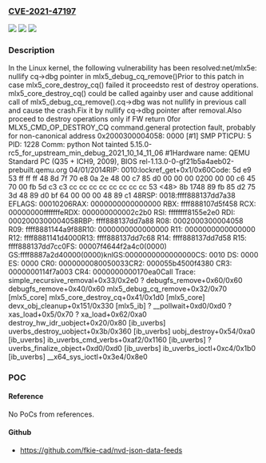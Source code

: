 ### [CVE-2021-47197](https://cve.mitre.org/cgi-bin/cvename.cgi?name=CVE-2021-47197)
![](https://img.shields.io/static/v1?label=Product&message=Linux&color=blue)
![](https://img.shields.io/static/v1?label=Version&message=4f7bddf8c5c0%3C%20471c49289055%20&color=brighgreen)
![](https://img.shields.io/static/v1?label=Vulnerability&message=n%2Fa&color=brighgreen)

### Description

In the Linux kernel, the following vulnerability has been resolved:net/mlx5e: nullify cq->dbg pointer in mlx5_debug_cq_remove()Prior to this patch in case mlx5_core_destroy_cq() failed it proceedsto rest of destroy operations. mlx5_core_destroy_cq() could be called againby user and cause additional call of mlx5_debug_cq_remove().cq->dbg was not nullify in previous call and cause the crash.Fix it by nullify cq->dbg pointer after removal.Also proceed to destroy operations only if FW return 0for MLX5_CMD_OP_DESTROY_CQ command.general protection fault, probably for non-canonical address 0x2000300004058: 0000 [#1] SMP PTICPU: 5 PID: 1228 Comm: python Not tainted 5.15.0-rc5_for_upstream_min_debug_2021_10_14_11_06 #1Hardware name: QEMU Standard PC (Q35 + ICH9, 2009), BIOS rel-1.13.0-0-gf21b5a4aeb02-prebuilt.qemu.org 04/01/2014RIP: 0010:lockref_get+0x1/0x60Code: 5d e9 53 ff ff ff 48 8d 7f 70 e8 0a 2e 48 00 c7 85 d0 00 00 00 0200 00 00 c6 45 70 00 fb 5d c3 c3 cc cc cc cc cc cc cc cc 53 <48> 8b 1748 89 fb 85 d2 75 3d 48 89 d0 bf 64 00 00 00 48 89 c1 48RSP: 0018:ffff888137dd7a38 EFLAGS: 00010206RAX: 0000000000000000 RBX: ffff888107d5f458 RCX: 00000000fffffffeRDX: 000000000002c2b0 RSI: ffffffff8155e2e0 RDI: 0002000300004058RBP: ffff888137dd7a88 R08: 0002000300004058 R09: ffff8881144a9f88R10: 0000000000000000 R11: 0000000000000000 R12: ffff8881141d4000R13: ffff888137dd7c68 R14: ffff888137dd7d58 R15: ffff888137dd7cc0FS:  00007f4644f2a4c0(0000) GS:ffff8887a2d40000(0000)knlGS:0000000000000000CS:  0010 DS: 0000 ES: 0000 CR0: 0000000080050033CR2: 000055b4500f4380 CR3: 0000000114f7a003 CR4: 0000000000170ea0Call Trace:  simple_recursive_removal+0x33/0x2e0  ? debugfs_remove+0x60/0x60  debugfs_remove+0x40/0x60  mlx5_debug_cq_remove+0x32/0x70 [mlx5_core]  mlx5_core_destroy_cq+0x41/0x1d0 [mlx5_core]  devx_obj_cleanup+0x151/0x330 [mlx5_ib]  ? __pollwait+0xd0/0xd0  ? xas_load+0x5/0x70  ? xa_load+0x62/0xa0  destroy_hw_idr_uobject+0x20/0x80 [ib_uverbs]  uverbs_destroy_uobject+0x3b/0x360 [ib_uverbs]  uobj_destroy+0x54/0xa0 [ib_uverbs]  ib_uverbs_cmd_verbs+0xaf2/0x1160 [ib_uverbs]  ? uverbs_finalize_object+0xd0/0xd0 [ib_uverbs]  ib_uverbs_ioctl+0xc4/0x1b0 [ib_uverbs]  __x64_sys_ioctl+0x3e4/0x8e0

### POC

#### Reference
No PoCs from references.

#### Github
- https://github.com/fkie-cad/nvd-json-data-feeds

